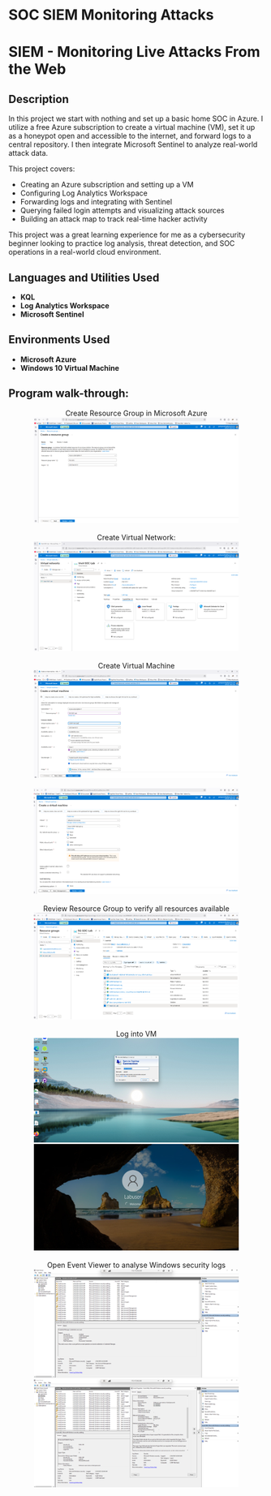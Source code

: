 # SOC SIEM Monitoring Attacks

<h1>SIEM - Monitoring Live Attacks From the Web</h1>

<h2>Description</h2>
In this project we start with nothing and set up a basic home SOC in Azure. I utilize a free Azure subscription to create a virtual machine (VM), set it up as a honeypot open and accessible to the internet, and forward logs to a central repository. I then integrate Microsoft Sentinel to analyze real-world attack data.

This project covers:
- Creating an Azure subscription and setting up a VM
- Configuring Log Analytics Workspace
- Forwarding logs and integrating with Sentinel
- Querying failed login attempts and visualizing attack sources
- Building an attack map to track real-time hacker activity

This project was a great learning experience for me as a cybersecurity beginner looking to practice log analysis, threat detection, and SOC operations in a real-world cloud environment.
<br />

<h2>Languages and Utilities Used</h2>

- <b>KQL</b> 
- <b>Log Analytics Workspace</b>
- <b>Microsoft Sentinel</b>

<h2>Environments Used </h2>

- <b>Microsoft Azure</b>
- <b>Windows 10 Virtual Machine</b> 

<h2>Program walk-through:</h2>

<p align="center">
Create Resource Group in Microsoft Azure <br/>
<img src="https://github.com/Tony-72/Cybersecurity-Portfolio/blob/main/1.%20IDS%20&%20SIEM/Images/Create%20Resource%20Group.png?raw=true" alt="Create Virtual Machine" width="80%" height="80%">
<br />
<br />
Create Virtual Network: <br/>
<img src="https://github.com/Tony-72/Cybersecurity-Portfolio/blob/main/1.%20IDS%20&%20SIEM/Images/Create%20Virtual%20Network.png?raw=true" alt="Create Virtual Machine" width="80%" height="80%">
<br />
<br />
Create Virtual Machine <br/>
<img src="https://github.com/Tony-72/Cybersecurity-Portfolio/blob/main/1.%20IDS%20&%20SIEM/Images/Create%20Virtual%20Machine.png?raw=true" alt="Create Virtual Machine" width="80%" height="80%">
<br />
<br />
<img src="https://github.com/Tony-72/Cybersecurity-Portfolio/blob/main/1.%20IDS%20&%20SIEM/Images/Create%20Virtual%20Machine2.png?raw=true" alt="Create Virtual Machine" width="80%" height="80%">
<br />
<br />
Review Resource Group to verify all resources available <br/>
<img src="https://github.com/Tony-72/Cybersecurity-Portfolio/blob/main/1.%20IDS%20&%20SIEM/Images/Review%20Resource%20Group.png?raw=true" alt="Create Virtual Machine" width="80%" height="80%">
<br />
<br />
Log into VM <br/>
<img src="https://github.com/Tony-72/Cybersecurity-Portfolio/blob/main/1.%20IDS%20&%20SIEM/Images/Log%20into%20Windows%20VM..png?raw=true" alt="Create Virtual Machine" width="80%" height="80%">
<br />
<img src="https://github.com/Tony-72/Cybersecurity-Portfolio/blob/main/1.%20IDS%20&%20SIEM/Images/Log%20into%20Windows%20VM2..png?raw=true" alt="Create Virtual Machine" width="80%" height="80%">
<br />
<br />
Open Event Viewer to analyse Windows security logs <br/>
<img src="https://github.com/Tony-72/Cybersecurity-Portfolio/blob/main/1.%20IDS%20&%20SIEM/Images/Event%20viewer.png?raw=true" alt="Create Virtual Machine" width="80%" height="80%">
<br />
<img src="https://github.com/Tony-72/Cybersecurity-Portfolio/blob/main/1.%20IDS%20&%20SIEM/Images/Event%20viewer2..png?raw=true" alt="Create Virtual Machine" width="80%" height="80%">
<br />
